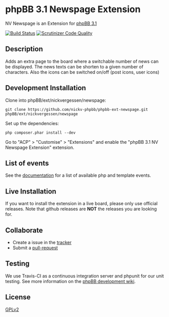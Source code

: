 # phpBB 3.1 Newspage Extension

NV Newspage is an Extension for [phpBB 3.1](https://www.phpbb.com/)

[![Build Status](https://travis-ci.org/nickv-phpbb/phpbb-ext-newspage.svg?branch=3.1.x)](https://travis-ci.org/nickv-phpbb/phpbb-ext-newspage)
[![Scrutinizer Code Quality](https://scrutinizer-ci.com/g/nickv-phpbb/phpbb-ext-newspage/badges/quality-score.png?b=3.1.x)](https://scrutinizer-ci.com/g/nickv-phpbb/phpbb-ext-newspage/?branch=3.1.x)


## Description

Adds an extra page to the board where a switchable number of news can be displayed.
The news texts can be shorten to a given number of characters.
Also the icons can be switched on/off (post icons, user icons)


## Development Installation

Clone into phpBB/ext/nickvergessen/newspage:

    git clone https://github.com/nickv-phpbb/phpbb-ext-newspage.git phpBB/ext/nickvergessen/newspage

Set up the dependencies:

    php composer.phar install --dev

Go to "ACP" > "Customise" > "Extensions" and enable the "phpBB 3.1 NV Newspage Extension" extension.


## List of events

See the [documentation](docs/events.md) for a list of available php and template events.


## Live Installation

If you want to install the extension in a live board, please only use official releases.
Note that github releases are **NOT** the releases you are looking for.


## Collaborate

* Create a issue in the [tracker](https://github.com/nickv-phpbb/phpbb-ext-newspage/issues)
* Submit a [pull-request](https://github.com/nickv-phpbb/phpbb-ext-newspage/pulls)


## Testing

We use Travis-CI as a continuous integration server and phpunit for our unit testing. See more information on the [phpBB development wiki](https://wiki.phpbb.com/Unit_Tests).


## License

[GPLv2](license.txt)
